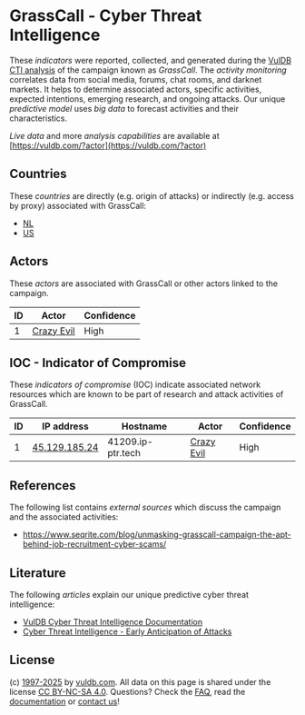 # GrassCall - Cyber Threat Intelligence

These _indicators_ were reported, collected, and generated during the [VulDB CTI analysis](https://vuldb.com/?kb.cti) of the campaign known as _GrassCall_. The _activity monitoring_ correlates data from social media, forums, chat rooms, and darknet markets. It helps to determine associated actors, specific activities, expected intentions, emerging research, and ongoing attacks. Our unique _predictive model_ uses _big data_ to forecast activities and their characteristics.

_Live data_ and more _analysis capabilities_ are available at [https://vuldb.com/?actor](https://vuldb.com/?actor)

## Countries

These _countries_ are directly (e.g. origin of attacks) or indirectly (e.g. access by proxy) associated with GrassCall:

* [NL](https://vuldb.com/?country.nl)
* [US](https://vuldb.com/?country.us)

## Actors

These _actors_ are associated with GrassCall or other actors linked to the campaign.

ID | Actor | Confidence
-- | ----- | ----------
1 | [Crazy Evil](https://vuldb.com/?actor.crazy_evil) | High

## IOC - Indicator of Compromise

These _indicators of compromise_ (IOC) indicate associated network resources which are known to be part of research and attack activities of GrassCall.

ID | IP address | Hostname | Actor | Confidence
-- | ---------- | -------- | ----- | ----------
1 | [45.129.185.24](https://vuldb.com/?ip.45.129.185.24) | 41209.ip-ptr.tech | [Crazy Evil](https://vuldb.com/?actor.crazy_evil) | High

## References

The following list contains _external sources_ which discuss the campaign and the associated activities:

* https://www.seqrite.com/blog/unmasking-grasscall-campaign-the-apt-behind-job-recruitment-cyber-scams/

## Literature

The following _articles_ explain our unique predictive cyber threat intelligence:

* [VulDB Cyber Threat Intelligence Documentation](https://vuldb.com/?kb.cti)
* [Cyber Threat Intelligence - Early Anticipation of Attacks](https://www.scip.ch/en/?labs.20201022)

## License

(c) [1997-2025](https://vuldb.com/?kb.changelog) by [vuldb.com](https://vuldb.com/?kb.about). All data on this page is shared under the license [CC BY-NC-SA 4.0](https://creativecommons.org/licenses/by-nc-sa/4.0/). Questions? Check the [FAQ](https://vuldb.com/?kb.faq), read the [documentation](https://vuldb.com/?kb) or [contact us](https://vuldb.com/?contact)!
